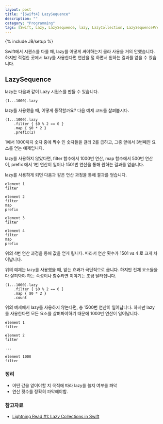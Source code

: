 ```yaml
---
layout: post
title: "[Swift4] LazySequence"
description: ""
category: "Programming"
tags: [Swift, Lazy, LazySequence, lazy, LazyCollection, LazySequenceProtocol]
---
```

{% include JB/setup %}

Swift에서 시퀀스를 다룰 때, lazy를 어떻게 써야하는지 몰라 사용을 거의 안했습니다. 하지만 적절한 곳에서 lazy를 사용한다면 연산을 덜 하면서 원하는 결과를 얻을 수 있습니다.

## LazySequence

lazy는 다음과 같이 Lazy 시퀀스를 만들 수 있습니다.

```
(1...1000).lazy
```

lazy를 사용했을 때, 어떻게 동작할까요? 다음 예제 코드를 살펴봅시다.

```
(1...1000).lazy
    .filter { $0 % 2 == 0 }
    .map { $0 * 2 }
    .prefix(2)
```

1에서 1000까지 숫자 중에 짝수 인 숫자들을 걸러 2를 곱하고, 그중 앞에서 3번째인 요소를 얻는 예제입니다.

lazy를 사용하지 않았다면, filter 함수에서 1000번 연산, map 함수에서 500번 연산이, prefix 에서 1번 연산이 일어나 1501번 연산을 통해 원하는 결과를 얻습니다.

lazy를 사용하게 되면 다음과 같은 연산 과정을 통해 결과를 얻습니다.

```
element 1
filter

element 2
filter
map
prefix

element 3
filter

element 4
filter
map
prefix
```

위의 4번 연산 과정을 통해 값을 얻게 됩니다. 따라서 연산 횟수가 1501 vs 4 로 크게 차이납니다.

위의 예제는 lazy를 사용했을 때, 얻는 효과가 극단적으로 큽니다. 하지만 전체 요소들을 다 살펴봐야 하는 속성이나 함수라면 이야기는 조금 달라집니다.

```
(1...1000).lazy
    .filter { $0 % 2 == 0 }
    .map { $0 * 2 }
    .count
```

위의 예제에서 lazy를 사용하지 않는다면, 총 1500번 연산이 일어납니다. 하지만 lazy를 사용한다면 모든 요소를 살펴봐야하기 때문에 1000번 연산이 일어납니다.

```
element 1
filter

element 2
filter

...

element 1000
filter
```

### 정리

* 어떤 값을 얻어야할 지 목적에 따라 lazy를 쓸지 여부를 파악
* 연산 횟수를 정확히 파악해야함.

### 참고자료

* [Lightning Read #1: Lazy Collections in Swift](https://medium.com/developermind/lightning-read-1-lazy-collections-in-swift-fa997564c1a3)
